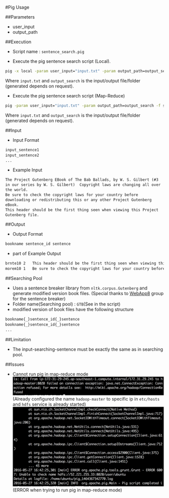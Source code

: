 #Pig Usage

##Parameters
* user_input
* output_path

##Execution
* Script name : `sentence_search.pig`

* Execute the pig sentence search script (Local).
```sh
pig -x local -param user_input="input.txt" -param output_path=output_search -f sentence_search.pig
```

Where `input.txt` and `output_search` is the input/output file/folder (generated depends on request).

* Execute the pig sentence search script (Map-Reduce)
```sh
pig -param user_input="input.txt" -param output_path=output_search -f sentence_search.pig
```

Where `input.txt` and `output_search` is the input/output file/folder (generated depends on request).

##Input

* Input Format
```sh
input_sentence1
input_sentence2
...
```

* Example Input
```
The Project Gutenberg EBook of The Bab Ballads, by W. S. Gilbert (#3 in our series by W. S. Gilbert)  Copyright laws are changing all over the world.
Be sure to check the copyright laws for your country before downloading or redistributing this or any other Project Gutenberg eBook.
This header should be the first thing seen when viewing this Project Gutenberg file.
```

##Output
* Output Format
```sh
bookname sentence_id sentence
```

* part of Example Output
```sh
brnte10	2	This header should be the first thing seen when viewing this Project Gutenberg file.
morem10	1	Be sure to check the copyright laws for your country before downloading or redistributing this or any other Project Gutenberg eBook.
```

##Searching Pool
* Uses a sentence breaker library from `nltk.corpus.Gutenberg` and generate modified version book files.
(Special thanks to [WebApp8](https://github.com/vasupol11/219351_homework) group for the sentence breaker)
* Folder name(Searching pool) : `GTB`(See in the script)
* modified version of book files have the following structure
```sh
bookname{_}sentence_id{_}sentence
bookname{_}sentence_id{_}sentence
...
```

##Limitation
* The input-searching-sentence must be exactly the same as in searching pool.



##Issues
* Cannot run pig in map-reduce mode
![alt text](img/issue1.png "Issue 1")
(Already configured the name `hadoop-master` to specific ip in `etc/hosts` and `hdfs` service is already started)
![alt text](img/issue2.png "Issue 2")
(ERROR when trying to run pig in map-reduce mode)
